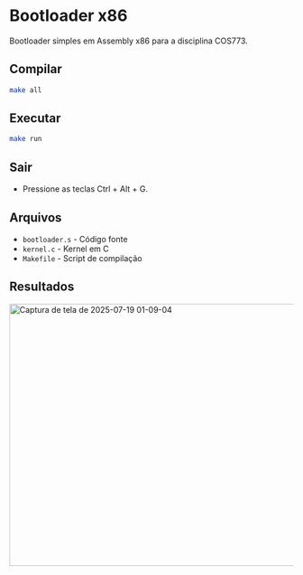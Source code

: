# Bootloader x86

Bootloader simples em Assembly x86 para a disciplina COS773.

## Compilar

```bash
make all
```

## Executar

```bash
make run
```

## Sair

- Pressione as teclas Ctrl + Alt + G.

## Arquivos

- `bootloader.s` - Código fonte
- `kernel.c` - Kernel em C
- `Makefile` - Script de compilação

## Resultados

<img width="721" height="464" alt="Captura de tela de 2025-07-19 01-09-04" src="https://github.com/user-attachments/assets/c8297488-e823-46dc-9f00-69e4ba11981d" />
